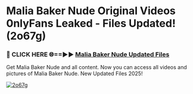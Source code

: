 # Malia Baker Nude Original Videos 0nlyFans Leaked - Files Updated! (2o67g)

<h3>🔴 CLICK HERE 🌐==►► <a href="https://tinyurl.com/4mcuefdz" rel="nofollow">Malia Baker Nude Updated Files</a></h3>

Get Malia Baker Nude and all content. Now you can access all videos and pictures of Malia Baker Nude. New Updated Files 2025!

[![2o67g](https://i.imgur.com/StAQSOY.gif)](https://tinyurl.com/4mcuefdz)
